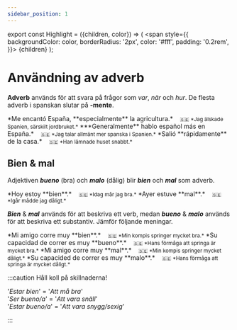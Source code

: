 ```yaml
---
sidebar_position: 1
---
```


export const Highlight = ({children, color}) => (
  <span
    style={{
      backgroundColor: color,
      borderRadius: '2px',
      color: '#fff',
      padding: '0.2rem',
    }}>
    {children}
  </span>
);

# <Highlight color="var(--highlight)">Användning av adverb</Highlight>

**Adverb** används för att svara på frågor som *var*, *när* och *hur*. De flesta adverb i spanskan slutar på **-mente**.

<div class="custom-quote">  
*Me encantó España, **especialmente** la agricultura.*   
&nbsp;&nbsp;&nbsp;<small>🇸🇪 *Jag älskade Spanien, särskilt jordbruket.*</small>    
***Generalmente** hablo español más en España.*   
&nbsp;&nbsp;&nbsp;<small>🇸🇪 *Jag talar allmänt mer spanska i Spanien.*</small>    
*Salió **rápidamente** de la casa.*   
&nbsp;&nbsp;&nbsp;<small>🇸🇪 *Han lämnade huset snabbt.*</small>    
</div>

## <Highlight color="#ff4802">Bien & mal</Highlight>

Adjektiven ***bueno*** (bra) och ***malo*** (dålig) blir ***bien*** och ***mal*** som adverb. 

<div class="custom-quote">  
*Hoy estoy **bien**.*   
&nbsp;&nbsp;&nbsp;<small>🇸🇪 *Idag mår jag bra.*</small>    
*Ayer estuve **mal**.*   
&nbsp;&nbsp;&nbsp;<small>🇸🇪 *Igår mådde jag dåligt.*</small>    
</div>

***Bien*** & ***mal*** används för att beskriva ett verb, medan ***bueno*** & ***malo*** används för att beskriva ett substantiv. Jämför följande meningar.


<div class="custom-quote">  
*Mi amigo corre muy **bien**.*   
&nbsp;&nbsp;&nbsp;<small>🇸🇪 *Min kompis springer mycket bra.*</small>    
*Su capacidad de correr es muy **bueno**.*   
&nbsp;&nbsp;&nbsp;<small>🇸🇪 *Hans förmåga att springa är mycket bra.*</small>    
*Mi amigo corre muy **mal**.*   
&nbsp;&nbsp;&nbsp;<small>🇸🇪 *Min kompis springer mycket dåligt.*</small>    
*Su capacided de correr es muy **malo**.*   
&nbsp;&nbsp;&nbsp;<small>🇸🇪 *Hans förmåga att springa är mycket dåligt.*</small>   
</div>

:::caution Håll koll på skillnaderna!

'*Estar bien*' = '*Att må bra*'      
'*Ser bueno/a*' = '*Att vara snäll*'     
'*Estar bueno/a*' = '*Att vara snygg/sexig*'      

:::
